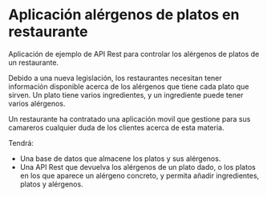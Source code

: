 # Aplicación alérgenos de platos en restaurante

Aplicación de ejemplo de API Rest para controlar los alérgenos de platos de un restaurante.

Debido a una nueva legislación, los restaurantes necesitan tener información disponible acerca de los alérgenos que tiene cada plato que sirven. Un plato tiene varios ingredientes, y un ingrediente puede tener varios alérgenos.

Un restaurante ha contratado una aplicación movil que gestione para sus camareros cualquier duda de los clientes acerca de esta materia.

 Tendrá:

- Una base de datos que almacene los platos y sus alérgenos.
- Una API Rest que devuelva los alérgenos de un plato dado, o los platos en los que aparece un alérgeno concreto, y permita añadir ingredientes, platos y alérgenos.
